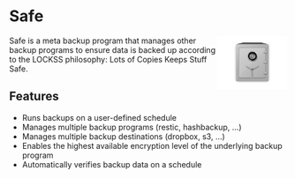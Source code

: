 # Safe

<img src="assets/safe-icon.png" alt="Image of a safe" align="right" style="width: 128px;" /></a>

Safe is a meta backup program that manages other backup programs to ensure data
is backed up according to the LOCKSS philosophy: Lots of Copies Keeps Stuff
Safe.

## Features

- Runs backups on a user-defined schedule
- Manages multiple backup programs (restic, hashbackup, ...)
- Manages multiple backup destinations (dropbox, s3, ...)
- Enables the highest available encryption level of the underlying backup
  program
- Automatically verifies backup data on a schedule
